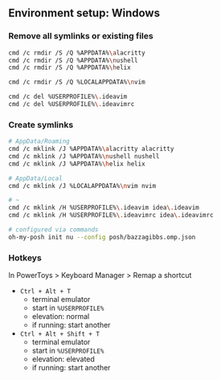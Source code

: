 ## Environment setup: Windows


### Remove all symlinks or existing files

```bash
cmd /c rmdir /S /Q %APPDATA%\alacritty
cmd /c rmdir /S /Q %APPDATA%\nushell
cmd /c rmdir /S /Q %APPDATA%\helix

cmd /c rmdir /S /Q %LOCALAPPDATA%\nvim

cmd /c del %USERPROFILE%\.ideavim
cmd /c del %USERPROFILE%\.ideavimrc

```

### Create symlinks

```bash
# AppData/Roaming
cmd /c mklink /J %APPDATA%\alacritty alacritty
cmd /c mklink /J %APPDATA%\nushell nushell
cmd /c mklink /J %APPDATA%\helix helix

# AppData/Local
cmd /c mklink /J %LOCALAPPDATA%\nvim nvim

# ~
cmd /c mklink /H %USERPROFILE%\.ideavim idea\.ideavim
cmd /c mklink /H %USERPROFILE%\.ideavimrc idea\.ideavimrc

# configured via commands
oh-my-posh init nu --config posh/bazzagibbs.omp.json

```

### Hotkeys

In PowerToys > Keyboard Manager > Remap a shortcut

* `Ctrl + Alt + T`
    * terminal emulator
    * start in `%USERPROFILE%`
    * elevation: normal
    * if running: start another
* `Ctrl + Alt + Shift + T`
    * terminal emulator
    * start in `%USERPROFILE%`
    * elevation: elevated
    * if running: start another

